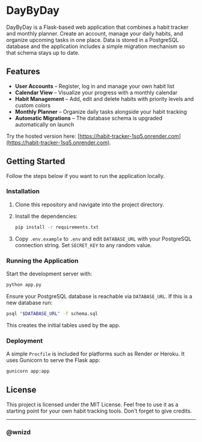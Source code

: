 # DayByDay

DayByDay is a Flask-based web application that combines a habit tracker and monthly planner. Create an account, manage your daily habits, and organize upcoming tasks in one place. Data is stored in a PostgreSQL database and the application includes a simple migration mechanism so that schema stays up to date.

## Features

- **User Accounts** – Register, log in and manage your own habit list
- **Calendar View** – Visualize your progress with a monthly calendar
- **Habit Management** – Add, edit and delete habits with priority levels and custom colors
- **Monthly Planner** – Organize daily tasks alongside your habit tracking
- **Automatic Migrations** – The database schema is upgraded automatically on launch

Try the hosted version here: [https://habit-tracker-1sq5.onrender.com](https://habit-tracker-1sq5.onrender.com).

## Getting Started

Follow the steps below if you want to run the application locally.

### Installation

1. Clone this repository and navigate into the project directory.
2. Install the dependencies:

   ```bash
   pip install -r requirements.txt
   ```

3. Copy `.env.example` to `.env` and edit `DATABASE_URL` with your PostgreSQL connection string. Set `SECRET_KEY` to any random value.

### Running the Application

Start the development server with:

```bash
python app.py
```

Ensure your PostgreSQL database is reachable via `DATABASE_URL`. If this is a new database run:

```bash
psql "$DATABASE_URL" -f schema.sql
```

This creates the initial tables used by the app.

### Deployment

A simple `Procfile` is included for platforms such as Render or Heroku. It uses Gunicorn to serve the Flask app:

```bash
gunicorn app:app
```

## License

This project is licensed under the MIT License. Feel free to use it as a starting point for your own habit tracking tools. Don't forget to give credits.

---

### @wnizd

